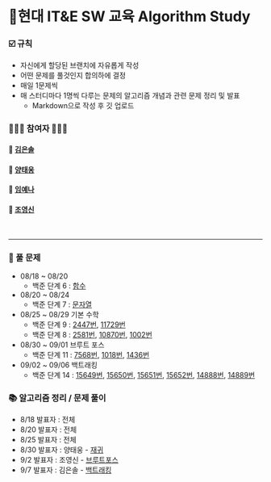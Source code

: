 # __💪현대 IT&E SW 교육 Algorithm Study__


### __☑️ 규칙__
* 자신에게 할당된 브랜치에 자유롭게 작성
* 어떤 문제를 풀것인지 합의하에 결정
* 매일 1문제씩 
* 매 스터디마다 1명씩 다루는 문제의 알고리즘 개념과 관련 문제 정리 및 발표
  * Markdown으로 작성 후 깃 업로드

### __👨🏻‍💻 참여자 👩🏻‍💻__
#### 👩 [김은솔](https://github.com/hongsam123)
#### 👨 [양태웅](https://github.com/woongity)
#### 👩 [임예나](https://github.com/dpsk331)
#### 👨 [조영신](https://github.com/blossom4)

<br>

---

### __📝 풀 문제__
* 08/18 ~ 08/20 
  * 백준 단계 6 : [함수](https://www.acmicpc.net/step/5)
* 08/20 ~ 08/24 
  * 백준 단계 7 : [문자열](https://www.acmicpc.net/step/7)
* 08/25 ~ 08/29 기본 수학
  * 백준 단계 9 : [2447번](https://www.acmicpc.net/problem/2447), [11729번](https://www.acmicpc.net/problem/11729)
  * 백준 단계 8 : [2581번](https://www.acmicpc.net/problem/2581), [10870번](https://www.acmicpc.net/problem/10870), [1002번](https://www.acmicpc.net/problem/1002)
* 08/30 ~ 09/01 브루트 포스
  * 백준 단계 11 : [7568번](https://www.acmicpc.net/problem/7568), [1018번](https://www.acmicpc.net/problem/1018), [1436번](https://www.acmicpc.net/problem/1436) 
* 09/02 ~ 09/06 백트래킹
  * 백준 단계 14 : [15649번](https://www.acmicpc.net/problem/15649), [15650번](https://www.acmicpc.net/problem/15650), [15651번](https://www.acmicpc.net/problem/15651), [15652번](https://www.acmicpc.net/problem/15652), [14888번](https://www.acmicpc.net/problem/14888), [14889번](https://www.acmicpc.net/problem/14889)
  

### __📚 알고리즘 정리 / 문제 풀이__
* 8/18 발표자 : 전체
* 8/20 발표자 : 전체
* 8/25 발표자 : 전체
* 8/30 발표자 : 양태웅 - [재귀](https://github.com/woongity/Team_6_algorithm/blob/main/%EA%B0%9C%EB%85%90/recursion.md)
* 9/2 발표자 : 조영신 - [브루트포스]()
* 9/7 발표자 : 김은솔 - [백트래킹]()
